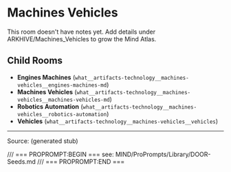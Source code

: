 # Machines Vehicles

This room doesn't have notes yet. Add details under ARKHIVE/Machines_Vehicles to grow the Mind Atlas.

## Child Rooms
- **Engines Machines** (`what__artifacts-technology__machines-vehicles__engines-machines-md`)
- **Machines Vehicles** (`what__artifacts-technology__machines-vehicles__machines-vehicles-md`)
- **Robotics Automation** (`what__artifacts-technology__machines-vehicles__robotics-automation`)
- **Vehicles** (`what__artifacts-technology__machines-vehicles__vehicles`)

---
Source: (generated stub)

/// === PROPROMPT:BEGIN ===
see: MIND/ProPrompts/Library/DOOR-Seeds.md
/// === PROPROMPT:END ===
